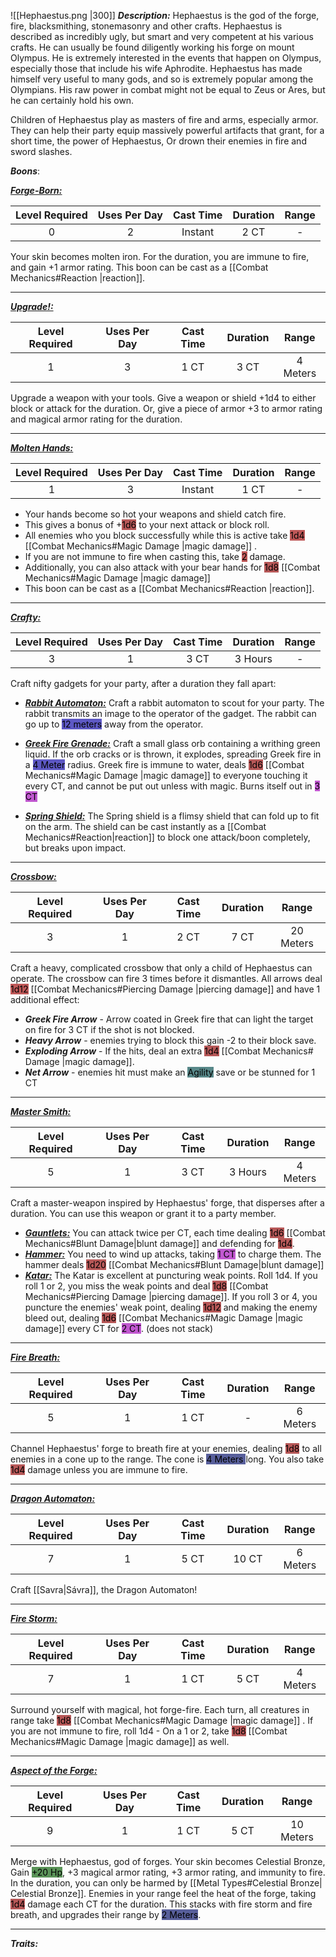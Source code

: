 ![[Hephaestus.png |300]]
***Description:***
Hephaestus is the god of the forge, fire, blacksmithing, stonemasonry and other crafts.
Hephaestus is described as incredibly ugly, but smart and very competent at his various crafts.
He can usually be found diligently working his forge on mount Olympus.
He is extremely interested in the events that happen on Olympus, especially those that include his wife Aphrodite.
Hephaestus has made himself very useful to many gods, and so is extremely popular among the Olympians.
His raw power in combat might not be equal to Zeus or Ares, but he can certainly hold his own.

Children of Hephaestus play as masters of fire and arms, especially armor.
They can help their party equip massively powerful artifacts that grant, for a short time, the power of Hephaestus,
Or drown their enemies in fire and sword slashes.

***Boons***:

<b><ins><i>Forge-Born:</i></ins></b>

| Level Required | Uses Per Day | Cast Time | Duration | Range |
|:--------------:|:------------:|:---------:|:--------:|:-----:|
|       0        |      2       |   Instant   |   2 CT   |   -   | 

Your skin becomes molten iron.
For the duration, you are immune to fire, and gain +1 armor rating.
This boon can be cast as a [[Combat Mechanics#Reaction |reaction]].

---------------
<b><ins><i>Upgrade!:</i></ins></b>

| Level Required | Uses Per Day | Cast Time | Duration |   Range   |
|:--------------:|:------------:|:---------:|:--------:|:---------:|
|       1        |      3       |   1 CT    |   3 CT   | 4 Meters | 

Upgrade a weapon with your tools.
Give a weapon or shield +1d4 to either block or attack for the duration.
Or, give a piece of armor +3 to armor rating and magical armor rating for the duration.

------------------
<b><ins><i>Molten Hands:</i></ins></b>

| Level Required | Uses Per Day | Cast Time | Duration | Range |
|:--------------:|:------------:|:---------:|:--------:|:-----:|
|       1        |      3       |  Instant  |   1 CT   |   -   | 

- Your hands become so hot your weapons and shield catch fire.
- This gives a bonus of +<mark style="background: #930000A6;">1d6</mark> to your next attack or block roll.
- All enemies who you block successfully while this is active take <mark style="background: #9E0000A6;">1d4</mark> [[Combat Mechanics#Magic Damage |magic damage]] .
- If you are not immune to fire when casting this, take <mark style="background: #9E0000A6;">2</mark> damage.
- Additionally, you can also attack with your bear hands for <mark style="background: #930000A6;">1d8</mark> [[Combat Mechanics#Magic Damage |magic damage]] 
- This boon can be cast as a [[Combat Mechanics#Reaction |reaction]].


------------------

<b><ins><i>Crafty:</i></ins></b>

| Level Required | Uses Per Day | Cast Time | Duration | Range |
|:--------------:|:------------:|:---------:|:--------:|:-----:|
|       3        |      1       |   3 CT    | 3 Hours |   -   | 

Craft nifty gadgets for your party, after a duration they fall apart:

- <b><ins><i>Rabbit Automaton:</i></ins></b>
Craft a rabbit automaton to scout for your party.
The rabbit transmits an image to the operator of the gadget.
The rabbit can go up to <mark style="background: #0900A7A6;">12 meters</mark> away from the operator.

- <b><ins><i>Greek Fire Grenade:</i></ins></b>
Craft a small glass orb containing a writhing green liquid.
If the orb cracks or is thrown, it explodes, spreading Greek fire in a <mark style="background: #0900A7A6;">4 Meter</mark> radius.
Greek fire is immune to water, deals <mark style="background: #930000A6;">1d6</mark> [[Combat Mechanics#Magic Damage |magic damage]]  to everyone touching it every CT, and cannot be put out unless with magic.
Burns itself out in <mark style="background: #A100B8A6;">3 CT</mark>
- <b><ins><i>Spring Shield:</i></ins></b>
The Spring shield is a flimsy shield that can fold up to fit on the arm.
The shield can be cast instantly as a [[Combat Mechanics#Reaction|reaction]] to block one attack/boon completely, but breaks upon impact.

------------------
<b><ins><i>Crossbow:</i></ins></b>

| Level Required | Uses Per Day | Cast Time | Duration |   Range   |
|:--------------:|:------------:|:---------:|:--------:|:---------:|
|       3        |      1       |   2 CT    |   7 CT   | 20 Meters | 

Craft a heavy, complicated crossbow that only a child of Hephaestus can operate.
The crossbow can fire 3 times before it dismantles.
All arrows deal <mark style="background: #9E0000A6;">1d12</mark> [[Combat Mechanics#Piercing Damage |piercing damage]] and have 1 additional effect:
- **_Greek Fire Arrow_** - Arrow coated in Greek fire that can light the target on fire for 3 CT if the shot is not blocked.
- **_Heavy Arrow_** - enemies trying to block this gain -2 to their block save.
- **_Exploding Arrow_** - If the hits, deal an extra <mark style="background: #930000A6;">1d4</mark> [[Combat Mechanics# Damage |magic damage]].
- **_Net Arrow_** - enemies hit must make an <mark style="background: #004A4CA6;">Agility</mark> save or be stunned for 1 CT

------------------
<b><ins><i>Master Smith:</i></ins></b>

| Level Required | Uses Per Day | Cast Time |    Duration    |   Range   |
|:--------------:|:------------:|:---------:|:--------------:|:---------:|
|       5        |      1       |   3 CT    | 3 Hours | 4 Meters | 

Craft a master-weapon inspired by Hephaestus' forge, that disperses after a duration.
You can use this weapon or grant it to a party member.
- <b><ins><i>Gauntlets:</i></ins></b>
You can attack twice per CT, each time dealing <mark style="background: #930000A6;">1d6</mark> [[Combat Mechanics#Blunt Damage|blunt damage]] and defending for <mark style="background: #930000A6;">1d4</mark>.
- <b><ins><i>Hammer:</i></ins></b>
You need to wind up attacks, taking <mark style="background: #A100B8A6;">1 CT</mark> to charge them.
The hammer deals <mark style="background: #930000A6;">1d20</mark> [[Combat Mechanics#Blunt Damage|blunt damage]]
- <b><ins><i>Katar:</i></ins></b>
The Katar is excellent at puncturing weak points.
Roll 1d4. If you roll 1 or 2, you miss the weak points and deal <mark style="background: #930000A6;">1d8</mark> [[Combat Mechanics#Piercing Damage |piercing damage]].
If you roll 3 or 4, you puncture the enemies' weak point, dealing <mark style="background: #930000A6;">1d12</mark> and making the enemy bleed out, dealing <mark style="background: #930000A6;">1d6</mark> [[Combat Mechanics#Magic Damage |magic damage]] every CT for <mark style="background: #A100B8A6;">2 CT</mark>. (does not stack)

------------------
<b><ins><i>Fire Breath:</i></ins></b>

| Level Required | Uses Per Day | Cast Time | Duration |  Range   |
|:--------------:|:------------:|:---------:|:--------:|:--------:|
|       5        |      1       |   1 CT    |    -     | 6 Meters | 

Channel Hephaestus' forge to breath fire at your enemies, dealing <mark style="background: #930000A6;">1d8</mark> to all enemies in a cone up to the range. The cone is <mark style="background: #000B67A6;">4 Meters </mark> long.
You also take <mark style="background: #930000A6;">1d4</mark> damage unless you are immune to fire.

------------------
<b><ins><i>Dragon Automaton:</i></ins></b>

| Level Required | Uses Per Day | Cast Time | Duration |  Range   |
|:--------------:|:------------:|:---------:|:--------:|:--------:|
|       7        |      1       |   5 CT    |  10 CT   | 6 Meters | 

Craft [[Savra|Sávra]], the Dragon Automaton!

------------------
<b><ins><i>Fire Storm:</i></ins></b>

| Level Required | Uses Per Day | Cast Time | Duration |   Range   |
|:--------------:|:------------:|:---------:|:--------:|:---------:|
|       7        |      1       |   1 CT    |   5 CT   | 4 Meters | 

Surround yourself with magical, hot forge-fire.
Each turn, all creatures in range take <mark style="background: #930000A6;">1d8</mark> [[Combat Mechanics#Magic Damage |magic damage]] .
If you are not immune to fire, roll 1d4 - On a 1 or 2, take <mark style="background: #930000A6;">1d8</mark> [[Combat Mechanics#Magic Damage |magic damage]] as well.


------------------
<b><ins><i>Aspect of the Forge:</i></ins></b>

| Level Required | Uses Per Day | Cast Time | Duration |   Range   |
|:--------------:|:------------:|:---------:|:--------:|:---------:|
|       9       |      1       |   1 CT    |   5 CT   | 10 Meters | 

Merge with Hephaestus, god of forges.
Your skin becomes Celestial Bronze, 
Gain <mark style="background: #045B00A6;">+20 Hp</mark>, +3 magical armor rating, +3 armor rating, and immunity to fire.
In the duration, you can only be harmed by [[Metal Types#Celestial Bronze| Celestial Bronze]].
Enemies in your range feel the heat of the forge, taking <mark style="background: #930000A6;">1d4</mark> damage each CT for the duration.
This stacks with fire storm and fire breath, and upgrades their range by <mark style="background: #000B67A6;">2 Meters</mark>.

------------------


***Traits:*** 
